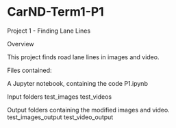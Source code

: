 # CarND-Term1-P1
Project 1 - Finding Lane Lines


Overview

This project finds road lane lines in images and video.



Files contained:

A Jupyter notebook, containing the code
P1.ipynb  

Input folders
test_images
test_videos

Output folders containing the modified images and video.
test_images_output
test_video_output
